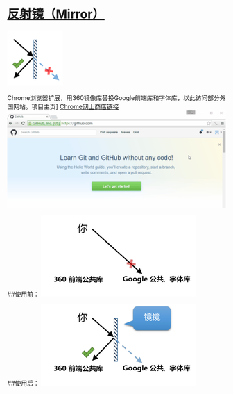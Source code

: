 # [反射镜（Mirror）](https://github.com/zhongwf/mirror)
![](https://raw.githubusercontent.com/zhongwf/mirror/master/images/logo.png)

Chrome浏览器扩展，用360镜像库替换Google前端库和字体库，以此访问部分外国网站。项目主页] [Chrome网上商店链接](https://chrome.google.com/webstore/detail/%E5%8F%8D%E5%B0%84%E9%95%9C/igfmcikjihmknnpfdcfeaejmemeiljfc/related?hl=zh-CN)
![](https://raw.githubusercontent.com/zhongwf/mirror/master/images/ad.gif)


##使用前：
![](https://raw.githubusercontent.com/zhongwf/mirror/master/images/disabled.png)


##使用后：
![](https://raw.githubusercontent.com/zhongwf/mirror/master/images/enabled.png)




